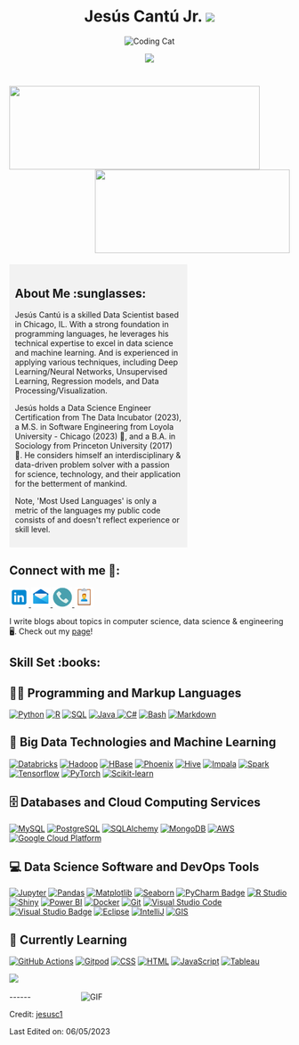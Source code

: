 <h1 align="center"> Jesús Cantú Jr. <img src="https://media.giphy.com/media/hvRJCLFzcasrR4ia7z/giphy.gif" width="35"></h1>

<p align="center">
  <img src="https://media.giphy.com/media/13HBDT4QSTpveU/giphy.gif" alt="Coding Cat" width="200" height="150">
</p>

<p align="center">
  <a href="https://github.com/fairyland0926">
    <img src="https://readme-typing-svg.herokuapp.com/?lines=Researcher;Data%20Scientist;Software%20Engineer;Data%20Engineer;5%2B%20years%20of%20coding%20and%20data%20analytics%20experience;Data%20Science%20for%20Social%20Good;Always%20learning%20new%20tech&font=Pacifico&center=true&width=950&height=80&color=D35400&vCenter=true&size=45&speed=120">
  </a>
</p>

<h1 align="center"></h1>
<img align="left" height="150px" width="450px" src="https://github-readme-stats.vercel.app/api?username=jesusc1&count_private=true&show_icons=true&theme=dark" />
<img align="right" height="150px" width="350px" src="https://github-readme-stats.vercel.app/api/top-langs/?username=jesusc1&layout=compact&theme=dark&langs_count=10"/>
<img height="150" />
<br><br>

  <!-- About Me section on the right -->
  <div style="width: 300px; background-color: #f2f2f2; padding: 10px;">
    <h2 font-weight="bold">About Me :sunglasses:</h2>
    <p>Jesús Cantú is a skilled Data Scientist based in Chicago, IL. With a strong foundation in programming languages, he leverages his technical expertise to excel in data science and machine learning. And is experienced in applying various techniques, including Deep Learning/Neural Networks, Unsupervised Learning, Regression models, and Data Processing/Visualization.

Jesús holds a Data Science Engineer Certification from The Data Incubator (2023), a M.S. in Software Engineering from Loyola University - Chicago (2023) :wolf:, and a B.A. in Sociology from Princeton University (2017) :tiger:. He considers himself an interdisciplinary & data-driven problem solver with a passion for science, technology, and their application for the betterment of mankind.

Note, 'Most Used Languages' is only a metric of the languages my public code consists of and doesn't reflect experience or skill level.
    </p>
  </div>
</div>

<h2 style="font-weight: bold;">Connect with me 🤝:</h2>
<p align="left">
  <a href="https://www.linkedin.com/in/jesus-cantu217/" target="_blank" title="LinkedIn">
    <img src="libraryImages/linkedIn1.png" alt="LinkedIn" height="35" width="35">
  </a>
  <a href="mailto:jesus.cantu217@gmail.com" target="_blank" title="Email">
    <img src="libraryImages/mail1.png" alt="Email" height="35" width="35">
  </a>
  <a href="https://calendly.com/jesus-cantu217" target="_blank" title="Calendly">
    <img src="libraryImages/phone.png" alt="Calendly" height="35" width="35">
  </a>
  <a href="libraryImages/Cantu_Jesus_Resume.png" target="_blank" title="Resume">
    <img src="libraryImages/resume1.png" alt="Resume" height="35" width="35">
  </a>
  <p> I write blogs about topics in computer science, data science & engineering 🖥️. Check out my <a href="https://medium.com/@jesus.cantu217" style="text-decoration: underline;"title=" Medium blog">page</a>!</p>
</p>
    
</p>
<h2 font-weight="bold">Skill Set :books:</h2>
<!-- Heading 2 element with the text "Software Skills" -->
<h2>👨‍💻 Programming and Markup Languages</h2>

<p>
<a href="https://www.python.org/"><img alt="Python" src="https://img.shields.io/badge/Python-3776AB?logo=python&logoColor=fff&style=flat"></a>
<a href="#"><img alt="R" src="https://img.shields.io/badge/R-1A1A1A?logo=r&logoColor=276DC3&style=flat"></a>
<a href="#"><img alt="SQL" src="https://custom-icon-badges.demolab.com/badge/SQL-025E8C.svg?logo=database&logoColor=white"></a>
<a href="https://www.java.com/"><img alt="Java" src="https://custom-icon-badges.demolab.com/badge/Java-007396.svg?logo=java&logoColor=white">
<a href="#"><img alt="C#" src="https://img.shields.io/badge/C%23-1A1A1A?logo=c-sharp&logoColor=239120&style=flat"></a>
<a href="https://www.gnu.org/software/bash/"><img alt="Bash" src="https://img.shields.io/badge/GNU%20Bash-4EAA25?logo=gnubash&logoColor=fff&style=flat"></a>
<a href="https://www.markdownguide.org/"><img alt="Markdown" src="https://img.shields.io/badge/Markdown-000?logo=markdown&logoColor=fff&style=flat"></a>
</p>

<h2>🧰 Big Data Technologies and Machine Learning</h2>

<p>
<a href="#"><img alt="Databricks" src="https://img.shields.io/badge/Databricks-FFCA28?logo=databricks&logoColor=fff&style=flat"></a>
<a href="#"><img alt="Hadoop" src="https://img.shields.io/badge/Hadoop-1A1A1A?logo=apache-hadoop&logoColor=DE5828&style=flat"></a>
<a href="#"><img alt="HBase" src="https://img.shields.io/badge/HBase-1A1A1A?logo=apache-hbase&logoColor=F4B400&style=flat"></a>
<a href="#"><img alt="Phoenix" src="https://img.shields.io/badge/Apache%20Phoenix-1A1A1A?logo=apache-phoenix&logoColor=E96228&style=flat"></a>
<a href="#"><img alt="Hive" src="https://img.shields.io/badge/Apache%20Hive-1A1A1A?logo=apache-hive&logoColor=FDEE21&style=flat"></a>
<a href="#"><img alt="Impala" src="https://img.shields.io/badge/Apache%20Impala-1A1A1A?logo=apache-impala&logoColor=00ACD7&style=flat"></a>
<a href="#"><img alt="Spark" src="https://img.shields.io/badge/Apache%20Spark-1A1A1A?logo=apache-spark&logoColor=E25A1C&style=flat"></a>
<a href="#"><img alt="Tensorflow" src="https://img.shields.io/badge/Tensorflow-1A1A1A?logo=tensorflow&logoColor=FF6F00&style=flat"></a>
<a href="#"><img alt="PyTorch" src="https://img.shields.io/badge/PyTorch-1A1A1A?logo=pytorch&logoColor=EE4C2C&style=flat"></a>
<a href="#"><img alt="Scikit-learn" src="https://img.shields.io/badge/Scikit--learn-1A1A1A?logo=scikit-learn&logoColor=F7931E&style=flat"></a>
</p>

<h2>🗄️ Databases and Cloud Computing Services</h2>

<p>
<a href="#"><img alt="MySQL" src="https://img.shields.io/badge/MySQL-4479A1?logo=mysql&logoColor=fff&style=flat"></a>
<a href="#"><img alt="PostgreSQL" src ="https://img.shields.io/badge/PostgreSQL-4169E1?logo=postgresql&logoColor=fff&style=flat"></a>
<a href="#"><img alt="SQLAlchemy" src="https://img.shields.io/badge/SQLAlchemy-FCA121?logo=sqlalchemy&logoColor=fff&style=flat"></a>
<a href="#"><img alt="MongoDB" src="https://img.shields.io/badge/MongoDB-47A248?logo=mongodb&logoColor=fff&style=flat"></a>
<a href="#"><img alt="AWS" src="https://img.shields.io/badge/AWS-232F3E?logo=amazon-aws&logoColor=fff&style=flat"></a>
<a href="#"><img alt="Google Cloud Platform" src="https://img.shields.io/badge/Google%20Cloud-4285F4?logo=google-cloud&logoColor=fff&style=flat"></a>
</p>

<h2>💻 Data Science Software and DevOps Tools</h2>

<p>
<a href="#"><img alt="Jupyter" src="https://img.shields.io/badge/Jupyter-F37626.svg?logo=Jupyter&logoColor=white"></a>
<a href="#"><img alt="Pandas" src="https://img.shields.io/badge/Pandas-1A1A1A?logo=pandas&logoColor=150458&style=flat"></a>
<a href="#"><img alt="Matplotlib" src="https://img.shields.io/badge/Matplotlib-1A1A1A?logo=matplotlib&logoColor=11557C&style=flat"></a>
<a href="#"><img alt="Seaborn" src="https://img.shields.io/badge/Seaborn-1A1A1A?logo=seaborn&logoColor=913DBA&style=flat"></a>
<a href="#"><img src="https://img.shields.io/badge/PyCharm-000?logo=pycharm&logoColor=fff&style=flat" alt="PyCharm Badge"></a>
<a href="#"><img alt="R Studio" src="https://img.shields.io/badge/R%20Studio-1A1A1A?logo=rstudio&logoColor=75AADB&style=flat"></a>
<a href="#"><img alt="Shiny" src="https://img.shields.io/badge/Shiny-1A1A1A?logo=rstudio&logoColor=75AADB&style=flat"></a>
<a href="#"><img alt="Power BI" src="https://img.shields.io/badge/Power%20BI-F2C811?logo=power-bi&logoColor=black&style=flat"></a>
<a href="#"><img alt="Docker" src="https://img.shields.io/badge/Docker-1A1A1A?logo=docker&logoColor=2496ED&style=flat"></a>
<a href="#"><img alt="Git" src="https://img.shields.io/badge/Git-F05033.svg?logo=git&logoColor=white"></a>
<a href="#"><img alt="Visual Studio Code" src="https://img.shields.io/badge/Visual%20Studio%20Code-0078d7.svg?logo=visual-studio-code&logoColor=white"></a>
<a href="#"><img src="https://img.shields.io/badge/Visual%20Studio-5C2D91?logo=visualstudio&logoColor=fff&style=flat" alt="Visual Studio Badge"></a>
<a href="https://www.eclipse.org/"><img alt="Eclipse" src="https://img.shields.io/badge/Eclipse-2C2255?logo=eclipse&logoColor=white&style=flat"></a>
<a href="https://www.jetbrains.com/idea/"><img alt="IntelliJ" src="https://img.shields.io/badge/IntelliJ-000000?logo=intellij-idea&logoColor=white&style=flat"></a>
<a href="#"><img alt="GIS" src="https://img.shields.io/badge/GIS-35495E?logo=qgis&logoColor=white&style=flat"></a>
</p>

<h2> 🧠 Currently Learning</h2>
<a href="https://github.com/"><img alt="GitHub Actions" src="https://img.shields.io/badge/GitHub%20Actions-2088FF?logo=githubactions&logoColor=fff&style=flat"></a>
<a href="#"><img alt="Gitpod" src="https://img.shields.io/badge/Gitpod-1A1A1A?logo=gitpod&logoColor=1AA6E4&style=flat"></a>
<a href="#"><img alt="CSS" src="https://img.shields.io/badge/CSS3-1572B6?logo=css3&logoColor=fff&style=flat"></a>
<a href="#"><img alt="HTML" src="https://img.shields.io/badge/HTML5-E34F26?logo=html5&logoColor=fff&style=flat"></a>
<a href="https://www.javascript.com/"><img alt="JavaScript" src="https://img.shields.io/badge/JavaScript-F7DF1E?logo=javascript&logoColor=000&style=flat"></a>
<a href="#"><img alt="Tableau" src="https://img.shields.io/badge/Tableau-E97627?logo=tableau&logoColor=white&style=flat"></a>
<p>

![](https://github.com/halfrost/halfrost/blob/master/icons/header_.png)
</p>
<img align="right" width="375" alt="GIF" src="https://github.com/vimalverma558/vimalverma558/blob/v2/img/dino.gif" />
</p>
------

Credit: [jesusc1](https://github.com/jesusc1)

Last Edited on: 06/05/2023 
